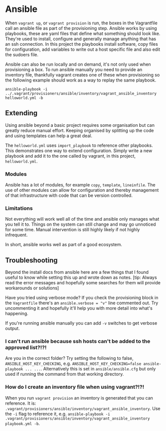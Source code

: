 # Ansible
When `vagrant up`, or `vagrant provision` is run, the boxes in the Vagrantfile call an ansible file as part of the provisioning step.
Ansible works by using playbooks, these are yaml files that define what something should look like. They're used to install, configure and generally manage anything that has an ssh connection. In this project the playbooks install software, copy files for configuration, add variables to write out a host specific file and also edit the sudoers file.

Ansible can also be run locally and on demand, it's not only used when provisioning a box.
To run ansible manually you need to provide an inventory file, thankfully vagrant creates one of these when provisioning so the following example should work as a way to replay the same playbook.

 `ansible-playbook -i ../.vagrant/provisioners/ansible/inventory/vagrant_ansible_inventory helloworld.yml -b`

## Extending
Using ansible beyond a basic project requires some organisation but can greatly reduce manual effort. Keeping organised by splitting up the code and using templates can help a great deal.

The `helloworld.yml` uses `import_playbook` to reference other playbooks. This demonstrates one way to extend configuration. Simply write a new playbook and add it to the one called by vagrant, in this project, `helloworld.yml`.

### Modules
Ansible has a lot of modules, for example `copy`, `template`, `lineinfile`. The use of other modules can allow for configuration and thereby management of that infrastructure with code that can be version controlled.

### Limitations
Not everything will work well all of the time and ansible only manages what you tell it to. Things on the system can still change and may go unnoticed for some time. Manual intervention is still highly likely if not highly infrequent. 

In short, ansible works well as part of a good ecosystem. 

## Troubleshooting
Beyond the install docs from ansible here are a few things that I found useful to know while setting this up and wrote down as notes.
[tip: Always read the error messages and hopefully some searches for them will provide workarounds or solutions]

Have you tried using verbose mode? If you check the provisioning block in the `Vagrantfile` there's an `ansible.verbose = "v"` line commented out. Try uncommenting it and hopefully it'll help you with more detail into what's happening.

If you're running ansible manually you can add `-v` switches to get verbose output. 

### I can't run ansible because ssh hosts can't be added to the approved list?!?!
Are you in the correct folder? Try setting the following to false, `ANSIBLE_HOST_KEY_CHECKING`, e.g. `ANSIBLE_HOST_KEY_CHECKING=false ansible-playbook ... ...`. Alternatively this is set in `ansible/ansible.cfg` but only used if running the command from that working directory.

### How do I create an inventory file when using vagrant?!?!
When you run `vagrant provision` an inventory is generated that you can reference. It is: `.vagrant/provisioners/ansible/inventory/vagrant_ansible_inventory`.
Use the `-i` flag to reference it, e.g. `ansible-playbook -i .vagrant/provisioners/ansible/inventory/vagrant_ansible_inventory playbook.yml -b`.
